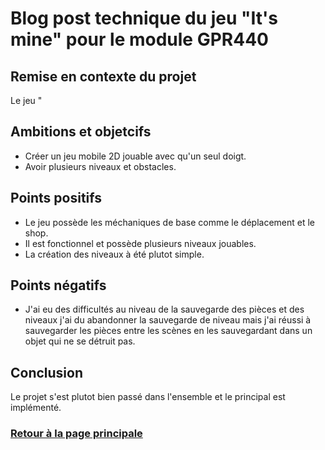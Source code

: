 # Blog post technique du jeu "It's mine" pour le module GPR440

## Remise en contexte du projet
Le jeu "
 
## Ambitions et objetcifs
* Créer un jeu mobile 2D jouable avec qu'un seul doigt.
* Avoir plusieurs niveaux et obstacles.

## Points positifs
* Le jeu possède les méchaniques de base comme le déplacement et le shop.
* Il est fonctionnel et possède plusieurs niveaux jouables. 
* La création des niveaux à été plutot simple.

## Points négatifs
* J'ai eu des difficultés au niveau de la sauvegarde des pièces et des niveaux j'ai du abandonner la sauvegarde de niveau mais j'ai réussi à sauvegarder les pièces entre les scènes en les sauvegardant dans un objet qui ne se détruit pas.

## Conclusion
 Le projet s'est plutot bien passé dans l'ensemble et le principal est implémenté.


### [Retour à la page principale](https://worgaros.github.io/)
